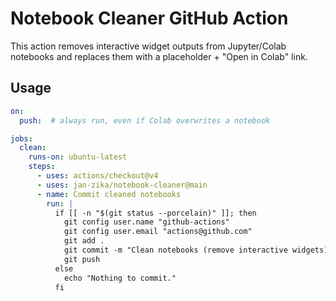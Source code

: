 # Notebook Cleaner GitHub Action

This action removes interactive widget outputs from Jupyter/Colab notebooks 
and replaces them with a placeholder + "Open in Colab" link.

## Usage

```yaml
on:
  push:  # always run, even if Colab overwrites a notebook

jobs:
  clean:
    runs-on: ubuntu-latest
    steps:
      - uses: actions/checkout@v4
      - uses: jan-zika/notebook-cleaner@main
      - name: Commit cleaned notebooks
        run: |
          if [[ -n "$(git status --porcelain)" ]]; then
            git config user.name "github-actions"
            git config user.email "actions@github.com"
            git add .
            git commit -m "Clean notebooks (remove interactive widgets)"
            git push
          else
            echo "Nothing to commit."
          fi
